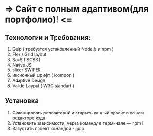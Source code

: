 #               =>  Сайт с полным адаптивом(для портфолио)! <=
## Технологии и Требования: 
 1. Gulp ( требуется установленный Node.js и npm )
 2. Flex / Grid layout
 3. SaaS ( SCSS )
 4. Native JS 
 5. slider SWIPER
 6. иконочный шрифт ( icomoon )
 7. Adaptive Design
 8. Valide Layput ( W3C standart )
 
## Установка 
1. Склонировать репозиторий и открыть данный проект в вашем редакторе кода
2. Установить зависимости, через команду в терминале — npm i
3. Запустить проект командой - gulp

